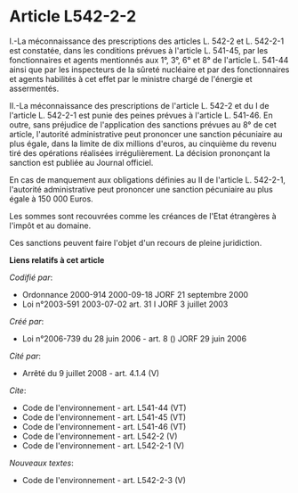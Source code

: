 # Article L542-2-2

I.-La méconnaissance des prescriptions des articles L. 542-2 et L. 542-2-1 est constatée, dans les conditions prévues à
l'article L. 541-45, par les fonctionnaires et agents mentionnés aux 1°, 3°, 6° et 8° de l'article L. 541-44 ainsi que par
les inspecteurs de la sûreté nucléaire et par des fonctionnaires et agents habilités à cet effet par le ministre chargé de
l'énergie et assermentés. 

II.-La méconnaissance des prescriptions de l'article L. 542-2 et du I de l'article L. 542-2-1 est punie des peines prévues à
l'article L. 541-46. En outre, sans préjudice de l'application des sanctions prévues au 8° de cet article, l'autorité
administrative peut prononcer une sanction pécuniaire au plus égale, dans la limite de dix millions d'euros, au cinquième du
revenu tiré des opérations réalisées irrégulièrement. La décision prononçant la sanction est publiée au Journal officiel. 

En cas de manquement aux obligations définies au II de l'article L. 542-2-1, l'autorité administrative peut prononcer une
sanction pécuniaire au plus égale à 150 000 Euros. 

Les sommes sont recouvrées comme les créances de l'Etat étrangères à l'impôt et au domaine. 

Ces sanctions peuvent faire l'objet d'un recours de pleine juridiction.

**Liens relatifs à cet article**

_Codifié par_:

  - Ordonnance 2000-914 2000-09-18 JORF 21 septembre 2000
  - Loi n°2003-591 2003-07-02 art. 31 I JORF 3 juillet 2003

_Créé par_:

  - Loi n°2006-739 du 28 juin 2006 - art. 8 () JORF 29 juin 2006

_Cité par_:

  - Arrêté du 9 juillet 2008 - art. 4.1.4 (V)

_Cite_:

  - Code de l'environnement - art. L541-44 (VT)
  - Code de l'environnement - art. L541-45 (VT)
  - Code de l'environnement - art. L541-46 (VT)
  - Code de l'environnement - art. L542-2 (V)
  - Code de l'environnement - art. L542-2-1 (V)

_Nouveaux textes_:

  - Code de l'environnement - art. L542-2-3 (V)
